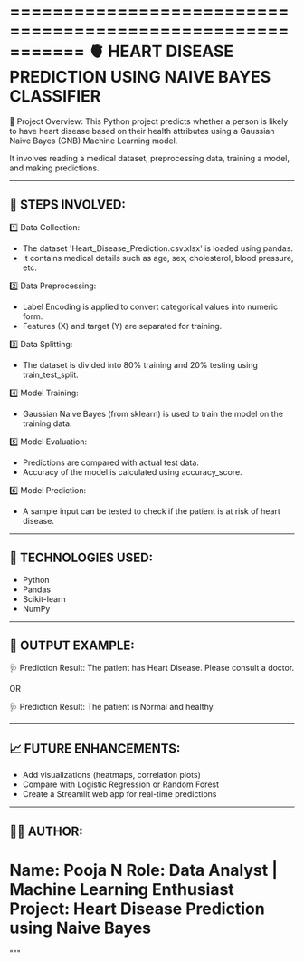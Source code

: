
===========================================================
🫀 HEART DISEASE PREDICTION USING NAIVE BAYES CLASSIFIER
===========================================================

📘 Project Overview:
This Python project predicts whether a person is likely to have 
heart disease based on their health attributes using a 
Gaussian Naive Bayes (GNB) Machine Learning model.

It involves reading a medical dataset, preprocessing data, 
training a model, and making predictions.

-----------------------------------------------------------
🧠 STEPS INVOLVED:
-----------------------------------------------------------

1️⃣ Data Collection:
   - The dataset 'Heart_Disease_Prediction.csv.xlsx' is loaded using pandas.
   - It contains medical details such as age, sex, cholesterol, blood pressure, etc.

2️⃣ Data Preprocessing:
   - Label Encoding is applied to convert categorical values into numeric form.
   - Features (X) and target (Y) are separated for training.

3️⃣ Data Splitting:
   - The dataset is divided into 80% training and 20% testing using train_test_split.

4️⃣ Model Training:
   - Gaussian Naive Bayes (from sklearn) is used to train the model on the training data.

5️⃣ Model Evaluation:
   - Predictions are compared with actual test data.
   - Accuracy of the model is calculated using accuracy_score.

6️⃣ Model Prediction:
   - A sample input can be tested to check if the patient is at risk of heart disease.

-----------------------------------------------------------
🧩 TECHNOLOGIES USED:
-----------------------------------------------------------
   - Python
   - Pandas
   - Scikit-learn
   - NumPy

-----------------------------------------------------------
🎯 OUTPUT EXAMPLE:
-----------------------------------------------------------
🩺 Prediction Result:
The patient has Heart Disease. Please consult a doctor.

OR

🩺 Prediction Result:
The patient is Normal and healthy.

-----------------------------------------------------------
📈 FUTURE ENHANCEMENTS:
-----------------------------------------------------------
   - Add visualizations (heatmaps, correlation plots)
   - Compare with Logistic Regression or Random Forest
   - Create a Streamlit web app for real-time predictions

-----------------------------------------------------------
👩‍💻 AUTHOR:
-----------------------------------------------------------
   Name: Pooja N
   Role: Data Analyst | Machine Learning Enthusiast
   Project: Heart Disease Prediction using Naive Bayes
===========================================================
"""

